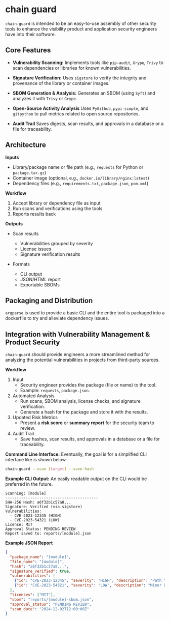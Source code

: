 # chain guard
`chain-guard` is intended to be an easy-to-use assembly of other security tools to enhance the visibility product and application security engineers have into their software.

## Core Features
- **Vulnerability Scanning:** Implements tools like `pip-audit`, `Grype`, `Trivy` to scan dependencies or libraries for known vulnerabilities.

- **Signature Verification:** Uses `sigstore` to verify the integrity and provenance of the library or container images.

- **SBOM Generation & Analysis:** Generates an SBOM (using `Syft`) and analyzes it with `Trivy` or `Grype`.

- **Open-Source Activity Analysis** Uses `PyGithub`, `pypi-simple`, and `gitpython` to pull metrics related to open source repositories.

- **Audit Trail** Saves digests, scan results, and approvals in a database or a file for traceability. 

## Architecture
**Inputs**
- Library/package name or file path (e.g., `requests` for Python or `package.tar.gz`)
- Container image (optional, e.g., `docker.io/library/nginx:latest`)
- Dependency files (e.g., `requirements.txt`, `package.json`, `pom.xml`)

**Workflow**
1. Accept library or dependency file as input
2. Run scans and verifications using the tools
3. Reports results back

**Outputs**
- Scan results
    - Vulnerabilities grouped by severity
    - License issues
    - Signature verification results

- Formats
    - CLI output
    - JSON/HTML report
    - Exportable SBOMs

## Packaging and Distribution
`argparse` is used to provide a basic CLI and the entire tool is packaged into a dockerfile to try and alleviate dependency issues.

## Integration with Vulnerability Management & Product Security
`chain-guard` should provide engineers a more streamlined method for analyzing the potential vulnerabilities in projects from third-party sources.

**Workflow**
1. Input
    - Security engineer provides the package (file or name) to the tool.
    - Example: `requests`, `package.json`.
2. Automated Analysis
    - Run scans, SBOM analysis, license checks, and signature verification.
    - Generate a hash for the package and store it with the results.
3. Updated Risk Metrics
    - Present a **risk score** or **summary report** for the security team to review.
4. Audit Trail
    - Save hashes, scan results, and approvals in a database or a file for traceability.

**Command Line Interface:** Eventually, the goal is for a simplified CLI interface like is shown below.
```bash
chain-guard --scan [target] --save-hash
```
**Example CLI Output:** An easily readable output on the CLI would be preferred in the future.
```text
Scanning: [module]
-----------------------------------------
SHA-256 Hash: a6f32b1c57a8...
Signature: Verified (via sigstore)
Vulnerabilities:
  - CVE-2023-12345 (HIGH)
  - CVE-2023-54321 (LOW)
License: MIT
Approval Status: PENDING REVIEW
Report saved to: reports/[module].json
```
**Example JSON Report**
```json
{
  "package_name": "[module]",
  "file_name": "[module]",
  "hash": "a6f32b1c57a8...",
  "signature_verified": true,
  "vulnerabilities": [
    {"id": "CVE-2023-12345", "severity": "HIGH", "description": "Path traversal vulnerability."},
    {"id": "CVE-2023-54321", "severity": "LOW", "description": "Minor DoS issue."}
  ],
  "licenses": ["MIT"],
  "sbom": "reports/[module]-sbom.json",
  "approval_status": "PENDING REVIEW",
  "scan_date": "2024-12-02T12:00:00Z"
}
```



